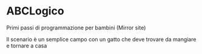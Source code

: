 # ABCLogico
Primi passi di programmazione per bambini (Mirror site)

Il scenario è un semplice campo con un gatto che deve trovare da mangiare e tornare a casa
